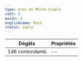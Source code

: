 ```yaml
---
type: Arme de Mêlée Simple
coût: 5
poids: 4
englishname: Mace
status: empty
---
```

| Dégâts          | Propriétés |
| --------------- | ---------- |
| 1d6 contondants | --         |
